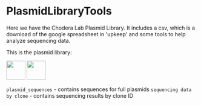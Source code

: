 # PlasmidLibraryTools

Here we have the Chodera Lab Plasmid Library. It includes a csv, which is a download of the google spreadsheet in 'upkeep' and some tools to help analyze sequencing data.

This is the plasmid library:

<img src="PlasmidLibrary1.png" width="50 /">
<img src="PlasmidLibrary1-tubes.png" width="50" />

`plasmid_sequences` - contains sequences for full plasmids 
`sequencing data by clone` - contains sequencing results by clone ID
